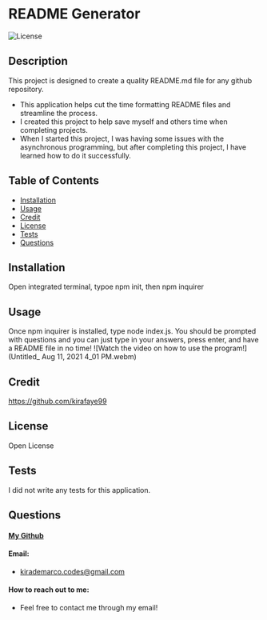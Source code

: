 # README Generator
![License](https://img.shields.io/badge/license-Open-brightgreen)
## Description
This project is designed to create a quality README.md file for any github repository.
- This application helps cut the time formatting README files and streamline the process.
- I created this project to help save myself and others time when completing projects.
- When I started this project, I was having some issues with the asynchronous programming, but after completing this project, I have learned how to do it successfully.
## Table of Contents
- [Installation](#installation)
- [Usage](#usage)
- [Credit](#credit)
- [License](#license)
- [Tests](#tests)
- [Questions](#questions)
## Installation
Open integrated terminal, typoe npm init, then npm inquirer
## Usage
Once npm inquirer is installed, type node index.js. You should be prompted with questions and you can just type in your answers, press enter, and have a README file in no time!
![Watch the video on how to use the program!](Untitled_ Aug 11, 2021 4_01 PM.webm)
## Credit
https://github.com/kirafaye99
## License
Open License
## Tests
I did not write any tests for this application.
## Questions
#### [My Github](https://github.com/kirafaye99)
#### Email: 
- kirademarco.codes@gmail.com
#### How to reach out to me:
- Feel free to contact me through my email!

